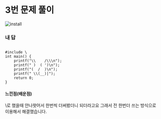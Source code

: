 # 3번 문제 풀이
![install](https://user-images.githubusercontent.com/81015704/118218758-0e7ab300-b4b3-11eb-85a8-ef7052e52fb4.png)

### 내 답
<pre><code>
#include \<stdio.h\>
int main() {
    printf("\\    /\\\n");
    printf(" )  ( ')\n");
    printf("(  /  )\n");
    printf(" \\(__)|");
    return 0;
}
</code></pre>


#### 느낀점(배운점)
\로 했을때 안나왓어서 한번씩 더써봤더니 되더라고요 그래서 전 한번더 쓰는 방식으로 이용해서 해결했습니다.
